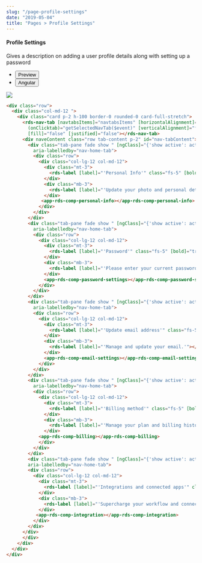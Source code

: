 ```yaml
---
slug: "/page-profile-settings"
date: "2019-05-04"
title: "Pages > Profile Settings"
---
```


<!-- CSS only -->
<link href="https://cdn.jsdelivr.net/npm/bootstrap@5.1.3/dist/css/bootstrap.min.css" rel="stylesheet" integrity="sha384-1BmE4kWBq78iYhFldvKuhfTAU6auU8tT94WrHftjDbrCEXSU1oBoqyl2QvZ6jIW3" crossorigin="anonymous">
<link rel="stylesheet" href="../../../../../../../raaghu/src/assets/css/style-elements.css">
<link rel="stylesheet" href="../../../../../../../raaghu/src/assets/css/main.css">

#### Profile Settings
<p>Gives a description on adding a user profile details along with setting up a password</p>
 <section class="py-4">
    <div class="py-3">
      <div class="cust-tabs">
        <ul class="nav nav-tabs" id="myTab" role="tablist">
          <li class="nav-item" role="presentation">
            <button class="nav-link active" id="PreviewBasic-tab1" data-bs-toggle="tab" data-bs-target="#PreviewBasic1" type="button" role="tab" aria-controls="PreviewBasic1" aria-selected="true">Preview </button>
          </li>
          <li class="nav-item" role="presentation">
            <button class="nav-link" id="AngularBasic-tab1" data-bs-toggle="tab" data-bs-target="#AngularBasic1" type="button" role="tab" aria-controls="AngularBasic1" aria-selec0ted="false"><i class="bi bi-code-slash" style="font-size:1.0rem"></i>Angular</button>
          </li>
        </ul>
      </div>
      <div class="tab-content card border" id="myTabContent">
        <div class="tab-pane fade show active" id="PreviewBasic1" role="tabpanel" aria-labelledby="PreviewBasic-tab">
         <div class="contents p-5">
              <div class="row">
               <img src="\images\profile-settings.png" class="w-50">
              </div>
                       
  </div>
        </div>
        <div class="tab-pane fade show" id="AngularBasic1" role="tabpanel" aria-labelledby="AngularBasic-tab1">
          <div class="contents bg-code">
<div class="row m-0">

```html
<div class="row">
  <div class="col-md-12 ">
    <div class="card p-2 h-100 border-0 rounded-0 card-full-stretch">
      <rds-nav-tab [navtabsItems]="navtabsItems" [horizontalAlignment]="'start'" [activepage]="activePage"
        (onClicktab)="getSelectedNavTab($event)" [verticalAlignment]="false" [pills]="false" [tabs]="true"
        [fill]="false" [justified]="false"></rds-nav-tab>
      <div naveContent class="row tab-content p-2" id="nav-tabContent">
        <div class="tab-pane fade show " [ngClass]="{'show active': activePage === 0}" id="my-details" role="tabpanel"
          aria-labelledby="nav-home-tab">
          <div class="row">
            <div class="col-lg-12 col-md-12">
              <div class="mt-3">
                <rds-label [label]="'Personal Info'" class="fs-5" [bold]="true"></rds-label>
              </div>
              <div class="mb-3">
                <rds-label [label]="'Update your photo and personal details here.'"></rds-label>
              </div>
             <app-rds-comp-personal-info></app-rds-comp-personal-info>
            </div>
          </div>
        </div>
        <div class="tab-pane fade show " [ngClass]="{'show active': activePage === 1}" id="password" role="tabpanel"
          aria-labelledby="nav-home-tab">
          <div class="row">
            <div class="col-lg-12 col-md-12">
              <div class="mt-3">
                <rds-label [label]="'Password'" class="fs-5" [bold]="true"></rds-label>
              </div>
              <div class="mb-3">
                <rds-label [label]="'Please enter your current password to change your password.'"></rds-label>
              </div>
              <app-rds-comp-password-settings></app-rds-comp-password-settings>
            </div>
          </div>
        </div>
        <div class="tab-pane fade show " [ngClass]="{'show active': activePage === 2}" id="email" role="tabpanel"
          aria-labelledby="nav-home-tab">
          <div class="row">
            <div class="col-lg-12 col-md-12">
              <div class="mt-3">
                <rds-label [label]="'Update email address'" class="fs-5" [bold]="true"></rds-label>
              </div>
              <div class="mb-3">
                <rds-label [label]="'Manage and update your email.'"></rds-label>
              </div>
              <app-rds-comp-email-settings></app-rds-comp-email-settings>
            </div>
          </div>
        </div>
        <div class="tab-pane fade show " [ngClass]="{'show active': activePage === 3}" id="billing" role="tabpanel"
          aria-labelledby="nav-home-tab">
          <div class="row">
            <div class="col-lg-12 col-md-12">
              <div class="mt-3">
                <rds-label [label]="'Billing method'" class="fs-5" [bold]="true"></rds-label>
              </div>
              <div class="mb-3">
                <rds-label [label]="'Manage your plan and billing history details.'"></rds-label>
              </div>
            <app-rds-comp-billing></app-rds-comp-billing>
            </div>
          </div>
        </div>
        <div class="tab-pane fade show " [ngClass]="{'show active': activePage === 4}" id="integations" role="tabpanel"
        aria-labelledby="nav-home-tab">
        <div class="row">
          <div class="col-lg-12 col-md-12">
            <div class="mt-3">
              <rds-label [label]="'Integrations and connected apps'" class="fs-5" [bold]="true"></rds-label>
            </div>
            <div class="mb-3">
              <rds-label [label]="'Supercharge your workflow and connect the tool you use every day.'"></rds-label>
            </div>
           <app-rds-comp-integration></app-rds-comp-integration>
          </div>
        </div>
      </div>
      </div>
    </div>
  </div>
</div>
```
</div>
</div>
  </div>
        </div>
      </div>
    </div>
  </section>